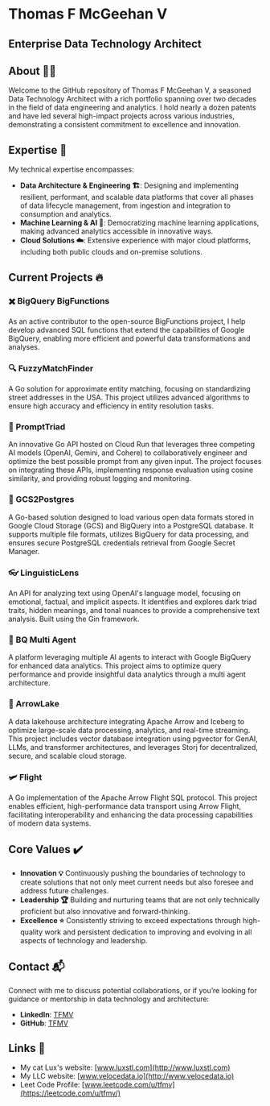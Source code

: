 # Thomas F McGeehan V

## Enterprise Data Technology Architect

## About 🧑‍💻

Welcome to the GitHub repository of Thomas F McGeehan V, a seasoned Data Technology Architect with a rich portfolio spanning over two decades in the field of data engineering and analytics. I hold nearly a dozen patents and have led several high-impact projects across various industries, demonstrating a consistent commitment to excellence and innovation.

## Expertise 🌟

My technical expertise encompasses:

- **Data Architecture & Engineering  🏗️**: Designing and implementing resilient, performant, and scalable data platforms that cover all phases of data lifecycle management, from ingestion and integration to consumption and analytics.
- **Machine Learning & AI 🤖**: Democratizing machine learning applications, making advanced analytics accessible in innovative ways.
- **Cloud Solutions ☁️**: Extensive experience with major cloud platforms, including both public clouds and on-premise solutions.

## Current Projects 🔥

### :heavy_multiplication_x: BigQuery BigFunctions

As an active contributor to the open-source BigFunctions project, I help develop advanced SQL functions that extend the capabilities of Google BigQuery, enabling more efficient and powerful data transformations and analyses.

### 🔍 FuzzyMatchFinder

A Go solution for approximate entity matching, focusing on standardizing street addresses in the USA. This project utilizes advanced algorithms to ensure high accuracy and efficiency in entity resolution tasks.

### 🧠 PromptTriad

An innovative Go API hosted on Cloud Run that leverages three competing AI models (OpenAI, Gemini, and Cohere) to collaboratively engineer and optimize the best possible prompt from any given input. The project focuses on integrating these APIs, implementing response evaluation using cosine similarity, and providing robust logging and monitoring.

### :elephant: GCS2Postgres

A Go-based solution designed to load various open data formats stored in Google Cloud Storage (GCS) and BigQuery into a PostgreSQL database. It supports multiple file formats, utilizes BigQuery for data processing, and ensures secure PostgreSQL credentials retrieval from Google Secret Manager.

### :eyeglasses: LinguisticLens

An API for analyzing text using OpenAI's language model, focusing on emotional, factual, and implicit aspects. It identifies and explores dark triad traits, hidden meanings, and tonal nuances to provide a comprehensive text analysis. Built using the Gin framework.

### 🤖 BQ Multi Agent

A platform leveraging multiple AI agents to interact with Google BigQuery for enhanced data analytics. This project aims to optimize query performance and provide insightful data analytics through a multi agent architecture.

### :bow_and_arrow: ArrowLake

A data lakehouse architecture integrating Apache Arrow and Iceberg to optimize large-scale data processing, analytics, and real-time streaming. This project includes vector database integration using pgvector for GenAI, LLMs, and transformer architectures, and leverages Storj for decentralized, secure, and scalable cloud storage.

### :small_airplane: Flight

A Go implementation of the Apache Arrow Flight SQL protocol. This project enables efficient, high-performance data transport using Arrow Flight, facilitating interoperability and enhancing the data processing capabilities of modern data systems.

## Core Values :heavy_check_mark:

- **Innovation :bulb:** Continuously pushing the boundaries of technology to create solutions that not only meet current needs but also foresee and address future challenges.
- **Leadership 🏆** Building and nurturing teams that are not only technically proficient but also innovative and forward-thinking.
- **Excellence :star:** Consistently striving to exceed expectations through high-quality work and persistent dedication to improving and evolving in all aspects of technology and leadership.

## Contact 📬

Connect with me to discuss potential collaborations, or if you’re looking for guidance or mentorship in data technology and architecture:

- **LinkedIn**: [TFMV](https://www.linkedin.com/in/tfmv)
- **GitHub**: [TFMV](https://www.github.com/tfmv)

## Links :link:

- My cat Lux's website: [www.luxstl.com](http://www.luxstl.com)
- My LLC website: [www.velocedata.io](http://www.velocedata.io)
- Leet Code Profile: [www.leetcode.com/u/tfmv](https://leetcode.com/u/tfmv/)

